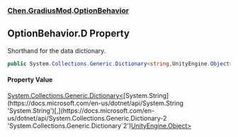
### [Chen.GradiusMod](./neHTXX+yFsk1RpXqjkv9zg 'Chen.GradiusMod').[OptionBehavior](./ohhaqrChtGoBlEp-b-hE4w 'Chen.GradiusMod.OptionBehavior')

## OptionBehavior.D Property
Shorthand for the data dictionary.  
```csharp
public System.Collections.Generic.Dictionary<string,UnityEngine.Object> D { get; set; }
```

#### Property Value
[System.Collections.Generic.Dictionary&lt;](https://docs.microsoft.com/en-us/dotnet/api/System.Collections.Generic.Dictionary-2 'System.Collections.Generic.Dictionary`2')[System.String](https://docs.microsoft.com/en-us/dotnet/api/System.String 'System.String')[,](https://docs.microsoft.com/en-us/dotnet/api/System.Collections.Generic.Dictionary-2 'System.Collections.Generic.Dictionary`2')[UnityEngine.Object](https://docs.microsoft.com/en-us/dotnet/api/UnityEngine.Object 'UnityEngine.Object')[&gt;](https://docs.microsoft.com/en-us/dotnet/api/System.Collections.Generic.Dictionary-2 'System.Collections.Generic.Dictionary`2')  
